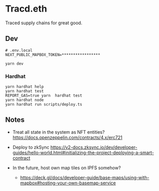 # Tracd.eth
Traced supply chains for great good.

## Dev
```shell
# .env.local
NEXT_PUBLIC_MAPBOX_TOKEN=*****************
```

```shell
yarn dev
```

### Hardhat
```shell
yarn hardhat help
yarn hardhat test
REPORT_GAS=true yarn  hardhat test
yarn hardhat node
yarn hardhat run scripts/deploy.ts
```

## Notes
- Treat all state in the system as NFT entities?
https://docs.openzeppelin.com/contracts/4.x/erc721

- Deploy to zkSync
https://v2-docs.zksync.io/dev/developer-guides/hello-world.html#initializing-the-project-deploying-a-smart-contract

- In the future, host own map tiles on IPFS somehow?
  - https://deck.gl/docs/developer-guide/base-maps/using-with-mapbox#hosting-your-own-basemap-service